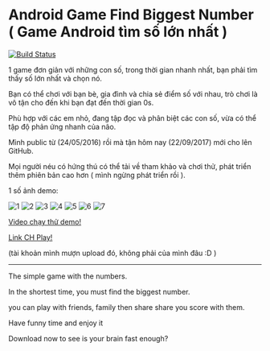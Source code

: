 # Android Game Find Biggest Number ( Game Android tìm số lớn nhất )
[![Build Status](https://travis-ci.org/meesudzu/android-game-biggest-number.svg?branch=master)](https://travis-ci.org/meesudzu/android-game-biggest-number)

1 game đơn giản với những con số, trong thời gian nhanh nhất, bạn phải tìm thấy số lớn nhất và chọn nó. 

Bạn có thể chơi với bạn bè, gia đình và chia sẻ điểm số với nhau, trò chơi là vô tận cho đến khi bạn đạt đến thời gian 0s.

Phù hợp với các em nhỏ, đang tập đọc và phân biệt các con số, vừa có thể tập độ phản ứng nhanh của não.

Mình public từ (24/05/2016) rồi mà tận hôm nay (22/09/2017) mới cho lên GitHub.

Mọi người néu có hứng thú có thể tải về tham khảo và chơi thử, phát triển thêm phiên bản cao hơn ( mình ngừng phát triển rồi ).

1 số ảnh demo:

![1](https://user-images.githubusercontent.com/17334624/30753561-d956bb1a-9fe9-11e7-9258-3bf9f33b63b9.jpg)
![2](https://user-images.githubusercontent.com/17334624/30753563-d9587630-9fe9-11e7-881c-3f0b85943238.jpg)
![3](https://user-images.githubusercontent.com/17334624/30753562-d956fe68-9fe9-11e7-925a-c35bc0e0f106.jpg)
![4](https://user-images.githubusercontent.com/17334624/30753564-d965feb8-9fe9-11e7-89f3-8f4be5e230ad.jpg)
![5](https://user-images.githubusercontent.com/17334624/30753565-d96931d2-9fe9-11e7-89e5-23d21f62a621.jpg)
![6](https://user-images.githubusercontent.com/17334624/30753566-d96abdae-9fe9-11e7-852f-71896978e708.jpg)
![7](https://user-images.githubusercontent.com/17334624/30753567-d981c5f8-9fe9-11e7-9b48-e7dae4d98d40.jpg)

[Video chạy thử demo!](https://www.youtube.com/watch?v=LffB7L9cms4)

[Link CH Play!](https://play.google.com/store/apps/details?id=org.ikun.biggestnumber) 

(tài khoản mình mượn upload đó, không phải của mình đâu :D )

----------------------------------------

The simple game with the numbers.

In the shortest time, you must find the biggest number.

you can play with friends, family then share share you score with them.

Have funny time and enjoy it

Download now to see is your brain fast enough?

